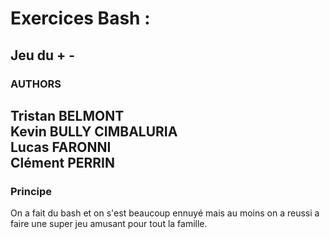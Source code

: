 # Exercices Bash :

## Jeu du + -

### AUTHORS
Tristan BELMONT  
Kevin BULLY CIMBALURIA  
Lucas FARONNI  
Clément PERRIN
-------------------------------------------------


### Principe
On a fait du bash et on s'est beaucoup ennuyé mais au moins on a reussi a faire une super jeu amusant pour tout la famille.